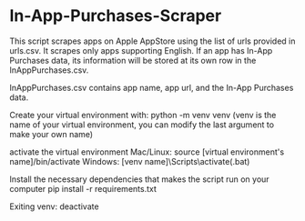 # In-App-Purchases-Scraper
This script scrapes apps on Apple AppStore using the list of urls provided in urls.csv.
It scrapes only apps supporting English. If an app has In-App Purchases data, its information will be stored at its own row in the InAppPurchases.csv.

InAppPurchases.csv contains app name, app url, and the In-App Purchases data.

Create your virtual environment with:
python -m venv venv
(venv is the name of your virtual environment, you can modify the last argument to make your own name)

activate the virtual environment
Mac/Linux: source [virtual environment's name]/bin/activate
Windows: [venv name]\Scripts\activate(.bat)

Install the necessary dependencies that makes the script run on your computer
pip install -r requirements.txt

Exiting venv:
deactivate